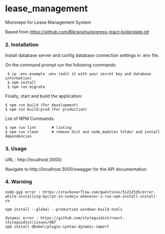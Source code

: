 # lease_management
Monorepo for Lease Management System

Based from https://github.com/Bikranshu/express-react-boilerplate.git

### 2. Installation

Install database server and config database connection settings in .env file.

On the command prompt run the following commands:

``` 
 $ cp .env.example .env (edit it with your secret key and database information)
 $ npm install
 $ npm run migrate
 ```
 Finally, start and build the application:
 
 ```
 $ npm run build (For development)
 $ npm run build:prod (For production)
```

List of NPM Commands:
 
  ```
  $ npm run lint       # linting
  $ npm run clean      # remove dist and node_modules folder and install dependencies
 ```

### 3. Usage

URL : http://localhost:3000/

Navigate to http://localhost:3000/swagger for the API documentation.

### 4. Warning
```
node-gyp error : https://stackoverflow.com/questions/51222536/error-while-installing-bycrpt-in-nodejs-whenever-i-run-npm-install-install-sa

npm install --global --production windows-build-tools
```

```
dynamic error : https://github.com/styleguidist/react-styleguidist/issues/987
npm install @babel/plugin-syntax-dynamic-import
```